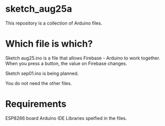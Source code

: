 # sketch_aug25a
This repository is a collection of Arduino files.

# Which file is which?
Sketch aug25.ino is a file that allows Firebase - Arduino to work together. When you press a button, the value on Firebase changes.

Sketch sep01.ino is being planned.

You do not need the other files.

# Requirements
ESP8266 board
Arduino IDE
Libraries speified in the files.
